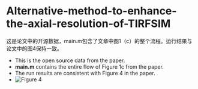 # Alternative-method-to-enhance-the-axial-resolution-of-TIRFSIM
这是论文中的开源数据，main.m包含了文章中图1（c）的整个流程。运行结果与论文中的图4保持一致。
- This is the open source data from the paper. 
- **main.m** contains the entire flow of Figure 1c from the paper.
- The run results are consistent with Figure 4 in the paper.
- ![Figure 4](img/0410561.tif)
